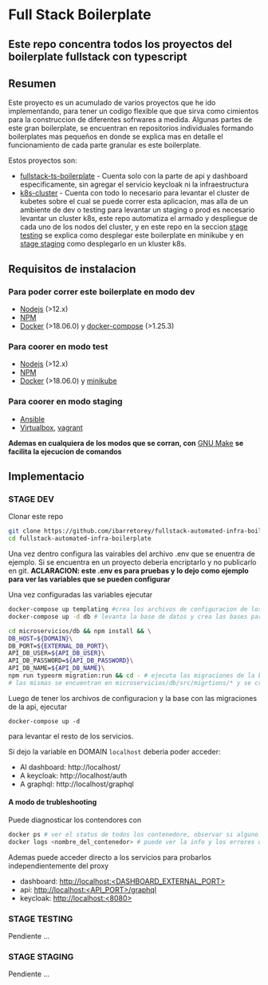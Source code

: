# Full Stack Boilerplate

## Este repo concentra todos los proyectos del boilerplate fullstack con typescript

## Resumen

Este proyecto es un acumulado de varios proyectos que he ido implementando, para tener un codigo
flexible que que sirva como cimientos para la construccion de diferentes sofrwares a medida.
Algunas partes de este gran boilerplate, se encuentran en repositorios individuales formando
boilerplates mas pequeños en donde se explica mas en detalle el funcionamiento de cada parte
granular es este boilerplate.

Estos proyectos son:

- [fullstack-ts-boilerplate](aunPorAgregar) - Cuenta solo con la parte de api y dashboard especificamente,
sin agregar el servicio keycloak ni la infraestructura
- [k8s-cluster](aunPorAgregar) - Cuenta con todo lo necesario para levantar el cluster de kubetes sobre el
cual se puede correr esta aplicacion, mas alla de un ambiente de dev o testing para levantar un staging o prod
es necesario levantar un cluster k8s, este repo automatiza el armado y despliegue de cada uno de los nodos del
cluster, y en este repo en la seccion [stage testing](###STAGE-TESTING) se explica como desplegar este boilerplate 
en minikube y en [stage staging](###STAGE-STAGING) como desplegarlo en un kluster k8s.

## Requisitos de instalacion

### Para poder correr este boilerplate en modo dev

- [Nodejs](https://nodejs.org/en/about/) (>12.x)
- [NPM](https://docs.npmjs.com/about-npm/)
- [Docker](https://docs.docker.com/) (>18.06.0) y [docker-compose](https://docs.docker.com/compose/) (>1.25.3)

### Para coorer en modo test

- [Nodejs](https://nodejs.org/en/about/) (>12.x)
- [NPM](https://docs.npmjs.com/about-npm/)
- [Docker](https://docs.docker.com/) (>18.06.0) y [minikube](pendiente) <!-- TODO: agregar link minikube y establecer version junto co requisitos minikube -->

### Para coorer en modo staging
<!-- TODO: resolver requisitos para modo staging -->
- [Ansible](https://docs.ansible.com/ansible/latest/index.html)
- [Virtualbox](https://www.virtualbox.org/wiki/VirtualBox), [vagrant](https://www.vagrantup.com/docs/index.html)

**Ademas en cualquiera de los modos que se corran, con** [GNU Make](https://www.gnu.org/software/make/) **se facilita la ejecucion de comandos**

## Implementacio

### STAGE DEV

Clonar este repo

```bash
git clone https://github.com/ibarretorey/fullstack-automated-infra-boilerplate.git
cd fullstack-automated-infra-boilerplate
```

Una vez dentro configura las vairables del archivo .env que se enuentra de ejemplo. Si se encuentra en un proyecto
deberia encriptarlo y no publicarlo en git.
**ACLARACION: este .env es para pruebas y lo dejo como ejemplo para ver las variables que se pueden configurar**

Una vez configuradas las variables ejecutar

```bash
docker-compose up templating #crea los archivos de configuracion de los servicios en base al .env y los guarda en config files
docker-compose up -d db # levanta la base de datos y crea las bases para api y keycloak

cd microservicios/db && npm install && \
DB_HOST=${DOMAIN}\
DB_PORT=${EXTERNAL_DB_PORT}\
API_DB_USER=${API_DB_USER}\
API_DB_PASSWORD=${API_DB_PASSWORD}\
API_DB_NAME=${API_DB_NAME}\
npm run typeorm migration:run && cd - # ejecuta las migraciones de la base de datos,
# las mismas se encuentran en microservicios/db/src/migrtions/* y se crearon con typeorm
```

Luego de tener los archivos de configuracion y la base con las migraciones de la api, ejecutar

```
docker-compose up -d
```

para levantar el resto de los servicios.

Si dejo la variable en DOMAIN `localhost` deberia poder acceder:
- Al dashboard: http://localhost/
- A keycloak: http://localhost/auth
- A graphql: http://localhost/graphql

#### A modo de trubleshooting

Puede diagnosticar los contendores con

```bash
docker ps # ver el status de todos los contenedore, observar si alguno se reinica
docker logs <nombre_del_contenedor> # puede ver la info y los errores que loguea cada contenedor
```

Ademas puede acceder directo a los servicios para probarlos independientemente del proxy

- dashboard: [http://localhost:<DASHBOARD_EXTERNAL_PORT>](http://localhost:<DASHBOARD_EXTERNAL_PORT>)
- api: [http://localhost:<API_PORT>/graphql](http://localhost:<API_PORT>/graphql)
- keycloak: [http://localhost:<8080>](http://localhost:<8080>)

### STAGE TESTING
<!-- TODO: implementacion in minikube -->
Pendiente ...

### STAGE STAGING
<!-- TODO: implementacion in k8s-cluster -->
Pendiente ...